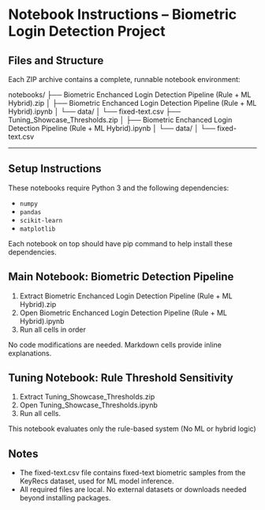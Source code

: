 # Notebook Instructions – Biometric Login Detection Project

## Files and Structure

Each ZIP archive contains a complete, runnable notebook environment:

notebooks/
├── Biometric Enchanced Login Detection Pipeline (Rule + ML Hybrid).zip
│ ├── Biometric Enchanced Login Detection Pipeline (Rule + ML Hybrid).ipynb
│ └── data/
│       └── fixed-text.csv
├── Tuning_Showcase_Thresholds.zip
│ ├── Biometric Enchanced Login Detection Pipeline (Rule + ML Hybrid).ipynb
│ └── data/
│       └── fixed-text.csv

---

## Setup Instructions

These notebooks require Python 3 and the following dependencies:

- `numpy`
- `pandas`
- `scikit-learn`
- `matplotlib`

Each notebook on top should have pip command to help install these dependencies.

## Main Notebook: Biometric Detection Pipeline

1. Extract Biometric Enchanced Login Detection Pipeline (Rule + ML Hybrid).zip
2. Open Biometric Enchanced Login Detection Pipeline (Rule + ML Hybrid).ipynb
3. Run all cells in order

No code modifications are needed. Markdown cells provide inline explanations.

## Tuning Notebook: Rule Threshold Sensitivity
1. Extract Tuning_Showcase_Thresholds.zip
2. Open Tuning_Showcase_Thresholds.ipynb
3. Run all cells.

This notebook evaluates only the rule-based system (No ML or hybrid logic)

## Notes
- The fixed-text.csv file contains fixed-text biometric samples from the KeyRecs dataset, used for ML model inference.
- All required files are local. No external datasets or downloads needed beyond installing packages.